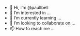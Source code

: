 - 👋 Hi, I’m @paullbell
- 👀 I’m interested in ...
- 🌱 I’m currently learning ...
- 💞️ I’m looking to collaborate on ...
- 📫 How to reach me ...

<!---
paullbell/paullbell is a ✨ special ✨ repository because its `README.md` (this file) appears on your GitHub profile.
You can click the Preview link to take a look at your changes.
--->
